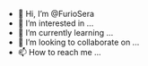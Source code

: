 - 👋 Hi, I’m @FurioSera
- 👀 I’m interested in ...
- 🌱 I’m currently learning ...
- 💞️ I’m looking to collaborate on ...
- 📫 How to reach me ...

<!---
FurioSera/FurioSera is a ✨ special ✨ repository because its `README.md` (this file) appears on your GitHub profile.
You can click the Preview link to take a look at your changes.
--->
